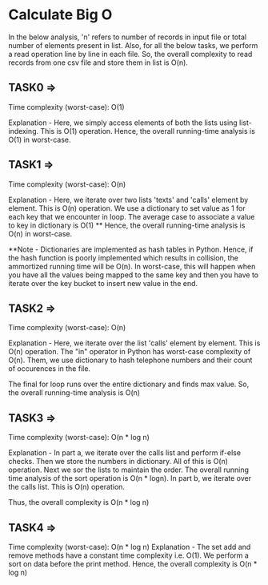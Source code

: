 # Calculate Big O

In the below analysis, 'n' refers to number of records in input file or total number of elements present in list.
Also, for all the below tasks, we perform a read operation line by line in each file. 
So, the overall complexity to read records from one csv file and store them in list is O(n).

## TASK0 =>
Time complexity (worst-case): O(1)

Explanation - Here, we simply access elements of both the lists using list-indexing. This is O(1) operation.
Hence, the overall running-time analysis is O(1) in worst-case.

## TASK1 =>
Time complexity (worst-case): O(n) 

Explanation - Here, we iterate over two lists 'texts' and 'calls' element by element. This is O(n) operation.
We use a dictionary to set value as 1 for each key that we encounter in loop. 
The average case to associate a value to key in dictionary is O(1) **
Hence, the overall running-time analysis is O(n) in worst-case.

**Note -
Dictionaries are implemented as hash tables in Python. 
Hence, if the hash function is poorly implemented which results in collision, the ammortized running time will be O(n).
In worst-case, this will happen when you have all the values being mapped to the same key and then you have to iterate over the key bucket to insert new value in the end.


## TASK2 =>
Time complexity (worst-case): O(n)

Explanation - Here, we iterate over the list 'calls' element by element. This is O(n) operation. 
The "in" operator in Python has worst-case complexity of O(n).
Them, we use dictionary to hash telephone numbers and their count of occurences in the file.

The final for loop runs over the entire dictionary and finds max value.
So, the overall running-time analysis is O(n)


## TASK3 =>
Time complexity (worst-case): O(n * log n)

Explanation -
In part a, we iterate over the calls list and perform if-else checks. Then we store the numbers in dictionary.  All of this is O(n) operation. 
Next we sor the lists to maintain the order. The overall running time analysis of the sort operation is O(n * logn).
In part b, we iterate over the calls list. This is O(n) operation.

Thus, the overall complexity is O(n * log n)


## TASK4 =>
Time complexity (worst-case): O(n * log n)
Explanation - The set add and remove methods have a constant time complexity i.e. O(1). We perform a sort on data before the print method.
Hence, the overall complexity is O(n * log n)